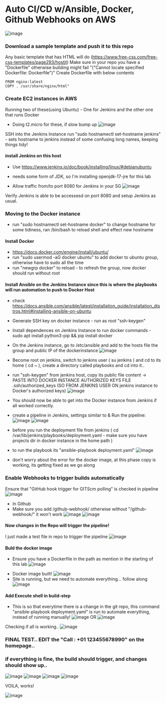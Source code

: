 # Auto CI/CD w/Ansible, Docker, Github Webhooks on AWS
![image](https://github.com/jayp16p/cicd/assets/106398902/db511281-9c82-4ecf-8262-43c03cd18d4d)

### Download a sample template and push it to this repo
Any basic template that has HTML will do (https://www.free-css.com/free-css-templates/page293/hostit)
Make sure in your repo you have a "Dockerfile" otherwise building might fail "("Cannot locate specified Dockerfile: Dockerfile")"
Create Dockerfile with below contents
```
FROM nginx:latest
COPY . /usr/share/nginx/html"
```

### Create EC2 instances in AWS
Running two of these(using Ubuntu) - One for Jenkins and the other one that runs Docker
* Doing t2.micro for these, if slow bump up
![image](https://github.com/jayp16p/cicd/assets/106398902/770fb60d-8eec-43e0-95e0-a24ab1427c62)

SSH into the Jenkins Instance
run "sudo hostnamectl set-hostname jenkins" - sets hostname to jenkins instead of some confusing long names, keeping things tidy!
#### install Jenkins on this host
* Use https://www.jenkins.io/doc/book/installing/linux/#debianubuntu
* needs some form of JDK, so I'm installing openjdk-17-jre for this lab

* Allow traffic from/to port 8080 for Jenkins in your SG
![image](https://github.com/jayp16p/cicd/assets/106398902/c4fba3e8-2213-4f35-b2cc-392b673fbbcd)

Verify Jenkins is able to be accessesd on port 8080 and setup Jenkins as usual.


### Moving to the Docker instance
* run "sudo hostnamectl set-hostname docker" to change hostname for some tidiness, ran /bin/bash to reload shell and effect new hostname

#### Install Docker
* https://docs.docker.com/engine/install/ubuntu/
* run "sudo usermod -aG docker ubuntu" to add docker to ubuntu group, otherwise have to sudo all the time
* run "newgrp docker" to reload - to refresh the group, now docker should run without root


#### Install Ansible on the Jenkins Instance since this is where the playbooks will run automation to push to Docker Host
* check https://docs.ansible.com/ansible/latest/installation_guide/installation_distros.html#installing-ansible-on-ubuntu

* Generate SSH key on docker instance - run as root "ssh-keygen"
* Install dependences on Jenkins Instance to run docker commands - sudo apt install python3-pip && pip install docker

* On the Jenkins instance, go to /etc/ansible and add to the hosts file the group and public IP of the dockerinstance
![image](https://github.com/jayp16p/cicd/assets/106398902/6ffbee4f-03ff-47f6-9620-f6cdc3be7874)
* Become root on jenkins, switch to jenkins user ( su jenkins ) and cd to its home ( cd ~ ), create a directory called playbooks and cd into it..
* run "ssh-keygen" from jenkins host, copy its public file content -> PASTE INTO DOCKER INSTANCE AUTHORIZED KEYS FILE .ssh/authorized_keys (SO FROM JENKINS USER ON jenkins instance to Docker's authorized keys)
![image](https://github.com/jayp16p/cicd/assets/106398902/d08b920b-d3aa-4d54-80fe-7d05b5eab9fc)
* You should now be able to get into the Docker instance from Jenkins if all worked correctly.

* create a pipeline in Jenkins, settings similar to & Run the pipeline:
![image](https://github.com/jayp16p/cicd/assets/106398902/58d6fb2d-ddb5-4803-a1ad-db7f24c7366a)
![image](https://github.com/jayp16p/cicd/assets/106398902/1e9e712c-1085-4ff0-bdbd-dceaf5b0f922)

* before you run the deployment file from jenkins ( cd /var/lib/jenkins/playbooks/deployment.yaml - make sure you have projects dir in docker instance in the home path )
* to run the playbook its "ansible-playbook deployment.yaml"
![image](https://github.com/jayp16p/cicd/assets/106398902/0ac360b8-88a0-4e0b-8f3c-9f920f6482ea)
* don't worry about the error for the docker image, at this phase copy is working, its getting fixed as we go along

### Enable Webhooks to trigger builds automatically
Ensure that "GitHub hook trigger for GITScm polling" is checked in pipeline
![image](https://github.com/jayp16p/cicd/assets/106398902/2e6d14bf-c138-44ac-a478-1b44dffd84e0)
* In Github
* Make sure you add <IP Address for Jenkins:Port>/github-webhook/ otherwise without "/github-webhook/" it won't work
![image](https://github.com/jayp16p/cicd/assets/106398902/114947de-f3d6-4ab9-8539-6543655585c5)
![image](https://github.com/jayp16p/cicd/assets/106398902/919e915f-2c2e-42c0-a433-5c7c121e2595)

#### Now changes in the Repo will trigger the pipeline!
I just made a test file in repo to trigger the pipeline
![image](https://github.com/jayp16p/cicd/assets/106398902/66aff0e8-5020-4338-9419-3e4fa7fd22e2)


#### Buld the docker image
- Ensure you have a Dockerfile in the path as mention in the starting of this lab
![image](https://github.com/jayp16p/cicd/assets/106398902/132506c8-d325-4e76-9a27-d6ec60c6604b)
* Docker image built!
![image](https://github.com/jayp16p/cicd/assets/106398902/2b5353ad-4140-4d0e-ae5d-a4c4b5d1ae92)
* Site is running, but we need to automate everything... follow along
![image](https://github.com/jayp16p/cicd/assets/106398902/7aecfaef-1c79-4c8e-942b-ecca3900f874)


#### Add Execute shell in build-step
* This is so that everytime there is a change in the git repo, this command "ansible-playbook deployment.yaml" is run to automate everything, instead of running manually!
![image](https://github.com/jayp16p/cicd/assets/106398902/75925e89-5f16-4448-a023-2388f73e5da2) OR ![image](https://github.com/jayp16p/cicd/assets/106398902/2d679b22-4e72-4842-861b-f8b4ac8d631c)

Checking if all is working..
![image](https://github.com/jayp16p/cicd/assets/106398902/b342cdd7-eb5c-476a-bcac-85a7cf898fa6)

### FINAL TEST.. EDIT the "Call : +01 123455678990" on the homepage..
### if everything is fine, the build should trigger, and changes should show up..

![image](https://github.com/jayp16p/cicd/assets/106398902/a63cb940-857d-4c7b-be8b-cd01c19bd9ab)
![image](https://github.com/jayp16p/cicd/assets/106398902/f03a1c1e-eda5-4bd2-90ef-836d3df8ada3)
![image](https://github.com/jayp16p/cicd/assets/106398902/8ee46530-a7ed-45d8-aa19-bbfcbc2449df)
![image](https://github.com/jayp16p/cicd/assets/106398902/937174d2-cc0c-40d0-87ca-6b940b4cf358)

VOILA, works!

![image](https://github.com/jayp16p/cicd/assets/106398902/6a61e040-d927-4718-983b-a610cdbcd04b)














